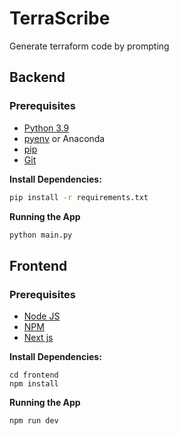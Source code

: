 # TerraScribe

Generate terraform code by prompting

## Backend

### Prerequisites

-   [Python 3.9](https://www.python.org/downloads/release/python-390/)
-   [pyenv](https://github.com/pyenv/pyenv) or Anaconda
-   [pip](https://pip.pypa.io/en/stable/installing/)
-   [Git](https://git-scm.com/book/en/v2/Getting-Started-Installing-Git)

**Install Dependencies:**

```sh
pip install -r requirements.txt
```

**Running the App**

```sh
python main.py
```

## Frontend

### Prerequisites

-   [Node JS](https://nodejs.org/en)
-   [NPM](https://www.npmjs.com/)
-   [Next js](https://nextjs.org/)

**Install Dependencies:**

```
cd frontend
npm install
```

**Running the App**

```
npm run dev
```
